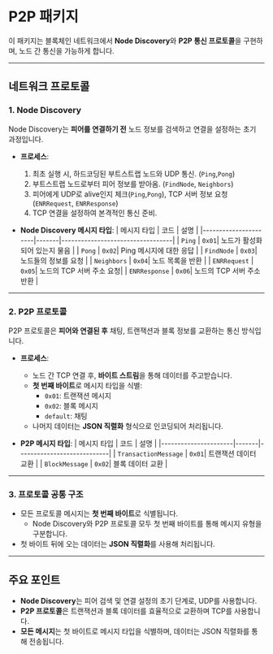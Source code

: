 # P2P 패키지

이 패키지는 블록체인 네트워크에서 **Node Discovery**와 **P2P 통신 프로토콜**을 구현하며, 노드 간 통신을 가능하게 합니다.

---

## 네트워크 프로토콜

### 1. **Node Discovery**
Node Discovery는 **피어를 연결하기 전** 노드 정보를 검색하고 연결을 설정하는 초기 과정입니다.

- **프로세스**:
  1. 최초 실행 시, 하드코딩된 부트스트랩 노드와 UDP 통신. (`Ping`,`Pong`)
  2. 부트스트랩 노드로부터 피어 정보를 받아옴. (`FindNode`, `Neighbors`)
  3. 피어에게 UDP로 alive인지 체크(`Ping`,`Pong`), TCP 서버 정보 요청 (`ENRRequest`, `ENRResponse`)
  4. TCP 연결을 설정하여 본격적인 통신 준비.

- **Node Discovery 메시지 타입**:
  | 메시지 타입          | 코드  | 설명                             |
  |----------------------|-------|----------------------------------|
  | `Ping`               | `0x01`| 노드가 활성화되어 있는지 물음   |
  | `Pong`               | `0x02`| Ping 메시지에 대한 응답         |
  | `FindNode`           | `0x03`| 노드들의 정보를 요청           |
  | `Neighbors`          | `0x04`| 노드 목록을 반환           |
  | `ENRRequest`         | `0x05`| 노드의 TCP 서버 주소 요청|
  | `ENRResponse`        | `0x06`| 노드의 TCP 서버 주소 반환       |

---

### 2. **P2P 프로토콜**
P2P 프로토콜은 **피어와 연결된 후** 채팅, 트랜잭션과 블록 정보를 교환하는 통신 방식입니다.

- **프로세스**:
  - 노드 간 TCP 연결 후, **바이트 스트림**을 통해 데이터를 주고받습니다.
  - **첫 번째 바이트**로 메시지 타입을 식별:
    - `0x01`: 트랜잭션 메시지
    - `0x02`: 블록 메시지
    - `default`: 채팅
  - 나머지 데이터는 **JSON 직렬화** 형식으로 인코딩되어 처리됩니다.

- **P2P 메시지 타입**:
  | 메시지 타입          | 코드  | 설명                       |
  |----------------------|-------|----------------------------|
  | `TransactionMessage` | `0x01`| 트랜잭션 데이터 교환       |
  | `BlockMessage`       | `0x02`| 블록 데이터 교환           |

---

### 3. **프로토콜 공통 구조**
- 모든 프로토콜 메시지는 **첫 번째 바이트**로 식별됩니다.
  - Node Discovery와 P2P 프로토콜 모두 첫 번째 바이트를 통해 메시지 유형을 구분합니다.
- 첫 바이트 뒤에 오는 데이터는 **JSON 직렬화**를 사용해 처리됩니다.


---

## 주요 포인트
- **Node Discovery**는 피어 검색 및 연결 설정의 초기 단계로, UDP를 사용합니다.
- **P2P 프로토콜**은 트랜잭션과 블록 데이터를 효율적으로 교환하며 TCP를 사용합니다.
- **모든 메시지**는 첫 바이트로 메시지 타입을 식별하며, 데이터는 JSON 직렬화를 통해 전송됩니다.

